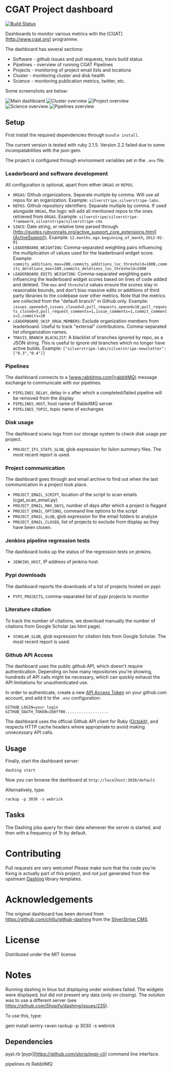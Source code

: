# CGAT Project dashboard

[![Build Status](https://travis-ci.org/CGATProject/github-dashing.png?branch=master)](https://travis-ci.org/CGATProject/dashboard)

Dashboards to monitor various metrics with the
[CGAT][http://www.cgat.org] programme.

The dashboard has several sections:

* Software - github issues and pull requests, travis build status
* Pipelines - overview of running CGAT Pipelines
* Projects - monitoring of project email lists and locations
* Cluster - monitoring cluster and disk health
* Science - monitoring publication metrics, twitter, etc.

Some screenshots are below:

![Main dashboard](images/default.png)
![Cluster overview](images/cluster.png)
![Project overview](images/projects.png)
![Science overview](images/science.png)
![Pipelines overview](images/pipelines.png)

## Setup

First install the required dependencies through `bundle install`.

The current version is tested with ruby 2.1.5. Version 2.2 failed due
to some incompatabilities with the json gem.

The project is configured through environment variables set in the `.env`
file.

### Leaderboard and software development

All configuration is optional, apart from either `ORGAS` or `REPOS`.

* `ORGAS`: Github organizations. Separate multiple by comma. Will use
   all repos for an organization. Example:
   `silverstripe,silverstripe-labs`.
* `REPOS`: Github repository identifiers. Separate multiple by
   comma. If used alongside `ORGAS`, the logic will add all mentioned
   repos to the ones retrieved from `ORGAS`.  Example:
   `silverstripe/silverstripe-framework,silverstripe/silverstripe-cms`
* `SINCE`: Date string, or relative time parsed through
   [http://guides.rubyonrails.org/active_support_core_extensions.html](ActiveSupport). Example:
   `12.months.ago.beginning_of_month`, `2012-01-01`
* `LEADERBOARD_WEIGHTING`: Comma-separated weighting pairs
   influencing the multiplication of values used for the leaderboard
   widget score.  Example:
   `commits_additions_max=200,commits_additions_loc_threshold=1000,commits_deletions_max=100,commits_deletions_loc_threshold=1000`
* `LEADERBOARD_EDITS_WEIGHTING`: Comma-separated weighting pairs
   influencing the leaderboard widget scores based on lines of code
   added and deleted. The `max` and `threshold` values ensure the
   scores stay in reasonable bounds, and don't bias massive edits or
   additions of third party libraries to the codebase over other
   metrics. Note that the metrics are collected from the "default
   branch" in Github only.  Example:
   `issues_opened=5,issues_closed=5,pull_requests_opened=10,pull_requests_closed=5,pull_request_comments=1,issue_comments=1,commit_comments=1,commits=20`
* `LEADERBOARD_SKIP_ORGA_MEMBERS`: Exclude organization members from leaderboard. Useful to track "external" contributions. Comma-separated list oforganization names.
* `TRAVIS_BRANCH_BLACKLIST`: A blacklist of branches ignored by repo, as a JSON string.
   This is useful to ignore old branches which no longer have active builds.
   Example: `{"silverstripe-labs/silverstripe-newsletter":["0.3","0.4"]}`

### Pipelines

The dashboard connects to a [www.rabbitmq.com](rabbitMQ) message exchange to communicate
with our pipelines.

* `PIPELINES_DELAY`, delay in s after which a completed/failed pipeline will be removed from the display
* `PIPELINES_HOST`, host name of RabbitMQ server
* `PIPELINES_TOPIC`, topic name of exchanges 

### Disk usage

The dashboard scans logs from our storage system to check disk usage per project.

* `PROJECT_IFS_STATS_GLOB`, glob expression for Isilon summary files. The most recent report is used.

### Project communication

The dashboard goes through and email archive to find out when the last communication in a project
took place.

* `PROJECT_EMAIL_SCRIPT`, location of the script to scan emails (cgat_scan_email.py)
* `PROJECT_EMAIL_MAX_DAYS`, number of days after which a project is flagged
* `PROJECT_EMAIL_OPTIONS`, command line options to the script
* `PROJECT_EMAIL_GLOB`, glob expression for the email folders to analyze
* `PROJECT_EMAIL_CLOSED`, list of projects to exclude from display as they have been closen.

### Jenkins pipeline regression tests

The dashboard looks up the status of the regression tests on jenkins.

* `JENKINS_HOST`, IP address of jenkins host.

### Pypi downloads

The dashboard reports the downloads of a list of projects hosted on pypi:

* `PYPI_PROJECTS`, comma-separated list of pypi projects to monitor

### Literature citation

To track the number of citations, we download manually the number of citations from Google
Scholar (as html page).

* `SCHOLAR_GLOB`, glob expression for citation lists from Google Scholar. The most recent
  report is used.

### Github API Access

The dashboard uses the public github API, which doesn't require
authentication.  Depending on how many repositories you're showing,
hundreds of API calls might be necessary, which can quickly exhaust
the API limitations for unauthenticated use.

In order to authenticate, create a new
[API Access Token](https://github.com/settings/applications) on your
github.com account, and add it to the `.env` configuration:

	GITHUB_LOGIN=your_login
	GITHUB_OAUTH_TOKEN=2b0ff00...................

The dashboard uses the official Github API client for Ruby
([Octokit](https://github.com/octokit/octokit.rb)), and respects HTTP
cache headers where appropriate to avoid making unnecessary API calls.

## Usage

Finally, start the dashboard server:

	dashing start

Now you can browse the dashboard at `http://localhost:3030/default`.

Alternatively, type:

    rackup -p 3030 -s webrick

## Tasks

The Dashing jobs query for their data whenever the server is started,
and then with a frequency of 1h by default.

# Contributing

Pull requests are very welcome! Please make sure that the code you're
fixing is actually part of this project, and not just generated from
the upstream [Dashing]() library templates.

# Acknowledgements

The original dashboard has been derived from
https://github.com/chillu/github-dashing from the
[SilverStripe CMS](http://silverstripe.org).

# License

Distributed under the MIT license

# Notes

Running dashing in linux but displaying under windows failed. The
widgets were displayed, but did not present any data (only on
closing). The solution was to use a different server (see
https://github.com/Shopify/dashing/issues/235).

To use this, type:

   gem install sentry-raven
   rackup -p 3030 -s webrick

## Dependencies

pypi.rb
   [pypi][https://github.com/sloria/pypi-cli] command line interface.

pipelines.rb
   RabbitMQ












